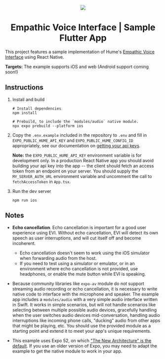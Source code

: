 <div align="center">
  <img src="https://storage.googleapis.com/hume-public-logos/hume/hume-banner.png">
  <h1>Empathic Voice Interface | Sample Flutter App</h1>
</div>

This project features a sample implementation of Hume's [Empathic Voice Interface](https://hume.docs.buildwithfern.com/docs/empathic-voice-interface-evi/overview) using React Native. 

**Targets:** The example supports iOS and web (Android support coming soon!)

## Instructions

1. Install and build
    ```shell
    # Install dependencies
    npm install
    
    # Prebuild, to include the `modules/audio` native module.
    npx expo prebuild --platform ios
    ```

2. Copy the `.env.example` included in the repository to `.env` and fill in `EXPO_PUBLIC_HUME_API_KEY` and `EXPO_PUBLIC_HUME_CONFIG_ID` appropriately, see our documentation on [getting your api keys](https://hume.docs.buildwithfern.com/docs/introduction/getting-your-api-key).

    **Note:** the `EXPO_PUBLIC_HUME_API_KEY` environment variable is for development only. In a production React Native app you should avoid building your api key into the app -- the client should fetch an access token from an endpoint on your server. You should supply the `MY_SERVER_AUTH_URL` environment variable and uncomment the call to `fetchAccessToken` in `App.tsx`.

3. Run the dev server

    ```shell
    npm run ios
    ```

## Notes
* **Echo cancellation**. Echo cancellation is important for a good user experience using EVI. Without echo cancellation, EVI will detect its own speech as user interruptions, and will cut itself off and become incoherent. 
  * Echo cancellation doesn't seem to work using the iOS simulator when forwarding audio from the host.
  * If you need to test using a simulator or emulator, or in an environment where echo cancellation is not provided, use headphones, or enable the mute button while EVI is speaking.

* Because community libraries like `expo-av` module do not support streaming audio recording or echo cancellation, it is necessary to write native code to interface with the microphone and speaker. The example app includes a `modules/audio` with a very simple audio interface written in Swift. It works in simple scenarios, but will not handle scenarios like selecting between multiple possible audio devices, gracefully handling when the user switches audio devices mid-conversation, handling audio interruptions like incoming phone calls, "ducking" audio from other apps that might be playing, etc. You should use the provided module as a starting point and extend it to meet your app's unique requirements.

* This example uses Expo 52, on which ["The New Architecture" is the default](https://docs.expo.dev/guides/new-architecture/). If you use an older version of Expo, you may need to adapt the example to get the native module to work in your app.

